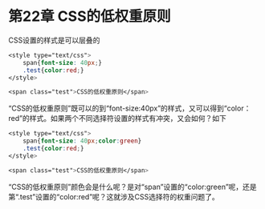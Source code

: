 # 第22章 CSS的低权重原则

CSS设置的样式是可以层叠的

```css
<style type="text/css">
    span{font-size: 40px;}
    .test{color:red;}
</style>

<span class="test">CSS的低权重原则</span>
```

“CSS的低权重原则”既可以的到“font-size:40px”的样式，又可以得到“color： red”的样式。如果两个不同选择符设置的样式有冲突，又会如何？如下

```css
<style type="text/css">
    span{font-size: 40px;color:green}
    .test{color:red;}
</style>

<span class="test">CSS的低权重原则</span>
```

“CSS的低权重原则”颜色会是什么呢？是对“span”设置的“color:green”呢，还是第“.test”设置的“color:red”呢？这就涉及CSS选择符的权重问题了。

